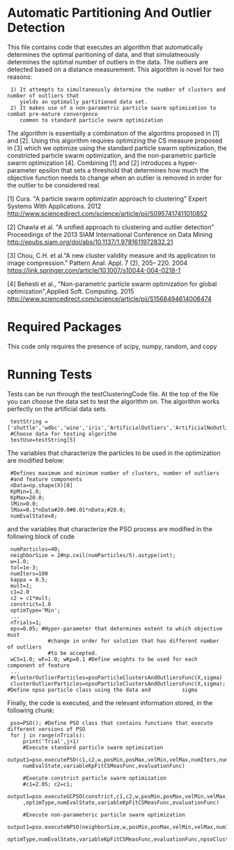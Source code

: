 # Automatic Partitioning And Outlier Detection

This file contains code that executes an algorithm that automatically determines the optimal paritioning of data, 
and that simulatneously determines the optimal number of outliers in the data. The outliers are detected 
based on a distance measurement. This algorithm is novel for two reasons:

     1) It attempts to simultaneously determine the number of clusters and number of outliers that 
        yields an optimally partitioned data set.
     2) It makes use of a non-parametric particle swarm optimization to combat pre-mature convergence 
        common to standard particle swarm optimization
    
The algorithm is essentially a combination of the algoritms proposed in [1] and [2]. Using this algorithm requires
optimizing the CS measure proposed in [3] which we optimize using the standard particle swarm optimization, the
constricted particle swarm optimization, and the non-parametric particle swarm optimization [4]. Combining [1] 
and [2] introduces a hyper-parameter epsilon that sets a threshold that determines how much the objective function
needs to change when an outlier is removed in order for the outlier to be considered real.

[1] Cura. "A particle swarm optimizatin approach to clustering" Expert Systems With Applications. 2012
http://www.sciencedirect.com/science/article/pii/S0957417411010852

[2] Chawla et al. "A unified approach to clustering and outlier detection" Proceedings of the 2013 SIAM International Conference on Data Mining
http://epubs.siam.org/doi/abs/10.1137/1.9781611972832.21

[3] Chou, C.H.  et al."A new cluster validity measure and its application to image compression." Pattern Anal. Appl. 7 (2), 205– 220. 2004
https://link.springer.com/article/10.1007/s10044-004-0218-1

[4] Behesti et al., "Non-parametric particle swarm optimization for global optimization",Applied Soft. Computing. 2015
http://www.sciencedirect.com/science/article/pii/S1568494614006474

# Required Packages

This code only requires the presence of scipy, numpy, random, and copy

# Running Tests

Tests can be run through the testClusteringCode file. At the top of the file you can choose the data set
to test the algorithm on. The algorithm works perfectly on the artificial data sets.

     testString =['shuttle','wdbc','wine','iris','ArtificialOutliers','ArtificialNoOutliers']
     #Choose data for testing algorithm
     testUse=testString[5]

The variables that characterize the particles to be used in the optimization are modified below:

     #Defines maximum and minimum number of clusters, number of outliers
     #and feature components
     nData=np.shape(X)[0]
     KpMin=1.0;
     KpMax=20.0;
     lMin=0.0;
     lMax=0.1*nData#20.0#0.01*nData;#20.0;
     numEvalState=8;
     
and the variables that characterize the PSO process are modified in the following block of code

     numParticles=40;
     neighborSize = 2#np.ceil(numParticles/5).astype(int);
     w=1.0;
     tol=1e-3;
     numIters=100
     kappa = 0.5;
     mult=1;
     c1=2.0
     c2 = c1*mult;
     constrict=1.0
     optimType='Min';
     ...
     nTrials=1;
     eps=0.05; #Hyper-parameter that determines extent to which objective must 
                 #change in order for solution that has different number of outliers 
                 #to be accepted.            
     wCS=1.0; wF=1.0; wKp=0.1 #Define weights to be used for each component of feature 
     ...
     #clusterOutlierParticles=psoParticleClustersAndOutliersFunc(X,sigma) 
     clusterOutlierParticles=npsoParticleClustersAndOutliersFunc(X,sigma); #Define npso particle class using the data and          sigma
     
Finally, the code is executed, and the relevant information stored, in the following chunk:

     pso=PSO(); #Define PSO class that contains functions that execute different versions of PSO
     for j in range(nTrials): 
         print('Trial',j+1)
         #Execute standard particle swarm optimization        
         output1=pso.executePSO(c1,c2,w,posMin,posMax,velMin,velMax,numIters,numParticles,clusterOutlierParticles,optimType,
         numEvalState,variableKpFitCSMeasFunc,evaluationFunc)
         
         #Execute constrict particle swarm optimization
         #c1=2.05; c2=c1;
         output1=pso.executeGCPSO(constrict,c1,c2,w,posMin,posMax,velMin,velMax,numIters,numParticles,clusterOutlierParticles
         ,optimType,numEvalState,variableKpFitCSMeasFunc,evaluationFunc)
         
         #Execute non-parameteric particle swarm optimization  
         output1=pso.executeNPSO(neighborSize,w,posMin,posMax,velMin,velMax,numIters,numParticles,clusterOutlierParticles,
         optimType,numEvalState,variableKpFitCSMeasFunc,evaluationFunc,npsoClustersAndOutliersInterpFunc)
 

         
    
         

